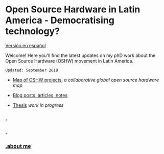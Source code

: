 # Open Source Hardware in Latin America - Democratising technology?


[Versión en español](/phd_ES/README_ES.md)


Welcome! Here you'll find the latest updates on my phD work about the Open Source Hardware (OSHW) movement in Latin America. 

```
Updated: September 2018
```

- [Map of OSHW projects](https://github.com/thessaly/OpenHWMap), _a collaborative global open source hardware map_

- [Blog posts, articles, notes](/phD_EN/interesting.md)

- [Thesis](/phD_EN/thesis.md) _work in progress_

### .
### .
### [.about me](/phD_EN/about.md)




